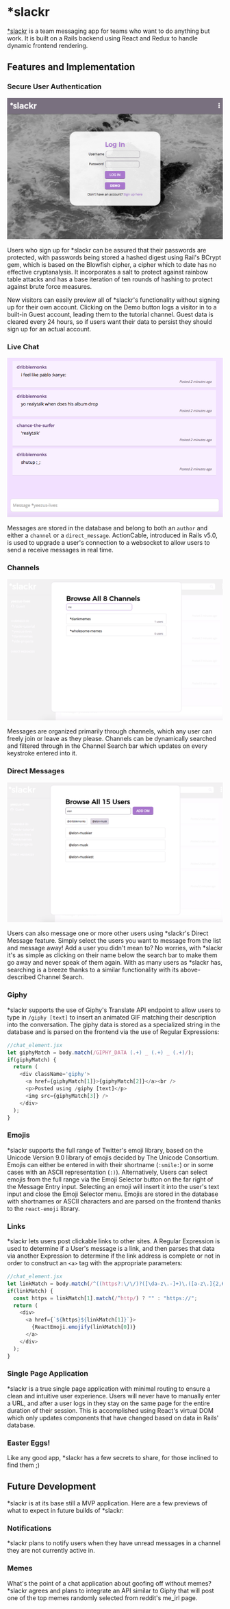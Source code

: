 # \*slackr

[\*slackr](http://www.slackr.space) is a team messaging app for teams who want to do anything but work. It is built on a Rails backend using React and Redux to handle dynamic frontend rendering.

## Features and Implementation

### Secure User Authentication
![*slackr Splash Page](docs/screenshots/login.png)

Users who sign up for \*slackr can be assured that their passwords are protected, with passwords being stored a hashed digest using Rail's BCrypt gem, which is based on the Blowfish cipher, a cipher which to date has no effective cryptanalysis. It incorporates a salt to protect against rainbow table attacks and has a base iteration of ten rounds of hashing to protect against brute force measures.

New visitors can easily preview all of \*slackr's functionality without signing up for their own account. Clicking on the Demo button logs a visitor in to a built-in Guest account, leading them to the tutorial channel. Guest data is cleared every 24 hours, so if users want their data to persist they should sign up for an actual account.

### Live Chat
![An example of a *slackr chatrooom](docs/screenshots/messaging.png)

Messages are stored in the database and belong to both an `author` and either a `channel` or a `direct_message`. ActionCable, introduced in Rails v5.0, is used to upgrade a user's connection to a websocket to allow users to send a receive messages in real time.

### Channels
![*slackr's Channel Search in action](docs/screenshots/channels.png)

Messages are organized primarily through channels, which any user can freely join or leave as they please. Channels can be dynamically searched and filtered through in the Channel Search bar which updates on every keystroke entered into it.

### Direct Messages
![*slackr lets you message whoever you want with Direct Messages](docs/screenshots/direct_messages.png)

Users can also message one or more other users using \*slackr's Direct Message feature. Simply select the users you want to message from the list and message away! Add a user you didn't mean to? No worries, with \*slackr it's as simple as clicking on their name below the search bar to make them go away and never speak of them again. With as many users as \*slackr has, searching is a breeze thanks to a similar functionality with its above-described Channel Search.

### Giphy

\*slackr supports the use of Giphy's Translate API endpoint to allow users to type in `/giphy [text]` to insert an animated GIF matching their description into the conversation. The giphy data is stored as a specialized string in the database and is parsed on the frontend via the use of Regular Expressions:

```js
//chat_element.jsx
let giphyMatch = body.match(/GIPHY_DATA (.+) _ (.+) _ (.+)/);
if(giphyMatch) {
  return (
    <div className='giphy'>
      <a href={giphyMatch[1]}>{giphyMatch[2]}</a><br />
      <p>Posted using /giphy [text]</p>
      <img src={giphyMatch[3]} />
    </div>
  );
}
```

### Emojis

\*slackr supports the full range of Twitter's emoji library, based on the Unicode Version 9.0 library of emojis decided by The Unicode Consortium. Emojis can either be entered in with their shortname (`:smile:`) or in some cases with an ASCII representation (`:)`). Alternatively, Users can select emojis from the full range via the Emoji Selector button on the far right of the Message Entry input. Selecting an emoji will insert it into the user's text input and close the Emoji Selector menu. Emojis are stored in the database with shortnames or ASCII characters and are parsed on the frontend thanks to the `react-emoji` library.

### Links

\*slackr lets users post clickable links to other sites. A Regular Expression is used to determine if a User's message is a link, and then parses that data via another Expression to determine if the link address is complete or not in order to construct an `<a>` tag with the appropriate parameters:

```js
//chat_element.jsx
let linkMatch = body.match(/^((https?:\/\/)?([\da-z\.-]+)\.([a-z\.]{2,6})([\/\w \.-]*)*\/?)(.*)$/);
if(linkMatch) {
  const https = linkMatch[1].match(/^http/) ? "" : "https://";
  return (
    <div>
      <a href={`${https}${linkMatch[1]}`}>
        {ReactEmoji.emojify(linkMatch[0])}
      </a>
    </div>
  );
}
```

### Single Page Application

\*slackr is a true single page application with minimal routing to ensure a clean and intuitive user experience. Users will never have to manually enter a URL, and after a user logs in they stay on the same page for the entire duration of their session. This is accomplished using React's virtual DOM which only updates components that have changed based on data in Rails' database.

### Easter Eggs!

Like any good app, \*slackr has a few secrets to share, for those inclined to find them ;)

## Future Development

\*slackr is at its base still a MVP application. Here are a few previews of what to expect in future builds of \*slackr:

### Notifications

\*slackr plans to notify users when they have unread messages in a channel they are not currently active in.

### Memes

What's the point of a chat application about goofing off without memes? \*slackr agrees and plans to integrate an API similar to Giphy that will post one of the top memes randomly selected from reddit's me_irl page.
